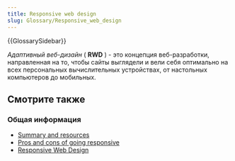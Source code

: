 ```yaml
---
title: Responsive web design
slug: Glossary/Responsive_web_design
---
```


{{GlossarySidebar}}

_Адаптивный веб-дизайн_ ( **RWD** ) - это концепция веб-разработки, направленная на то, чтобы сайты выглядели и вели себя оптимально на всех персональных вычислительных устройствах, от настольных компьютеров до мобильных.

## Смотрите также

### Общая информация

- [Summary and resources](/ru/docs/Web_Development/Responsive_Web_design)
- [Pros and cons of going responsive](/ru/docs/Web_Development/Mobile/Responsive_design)
- [Responsive Web Design](http://msdn.microsoft.com/en-us/magazine/hh653584.aspx)
